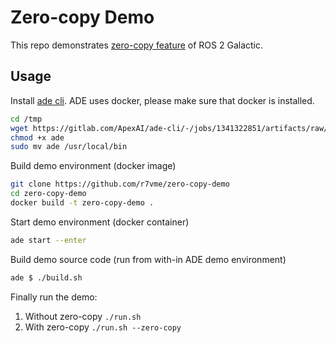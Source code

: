 # Zero-copy Demo

This repo demonstrates [zero-copy feature](https://design.ros2.org/articles/zero_copy.html) of ROS 2 Galactic.

## Usage

Install [ade cli](https://ade-cli.readthedocs.io/en/latest/index.html). ADE uses docker, please make sure that docker is installed.

```bash
cd /tmp
wget https://gitlab.com/ApexAI/ade-cli/-/jobs/1341322851/artifacts/raw/dist/ade+x86_64 -O ade
chmod +x ade
sudo mv ade /usr/local/bin
```

Build demo environment (docker image)

```bash
git clone https://github.com/r7vme/zero-copy-demo
cd zero-copy-demo
docker build -t zero-copy-demo .
```

Start demo environment (docker container)

```bash
ade start --enter
```

Build demo source code (run from with-in ADE demo environment)

```bash
ade $ ./build.sh
```

Finally run the demo:

1. Without zero-copy `./run.sh`
1. With zero-copy `./run.sh --zero-copy`
